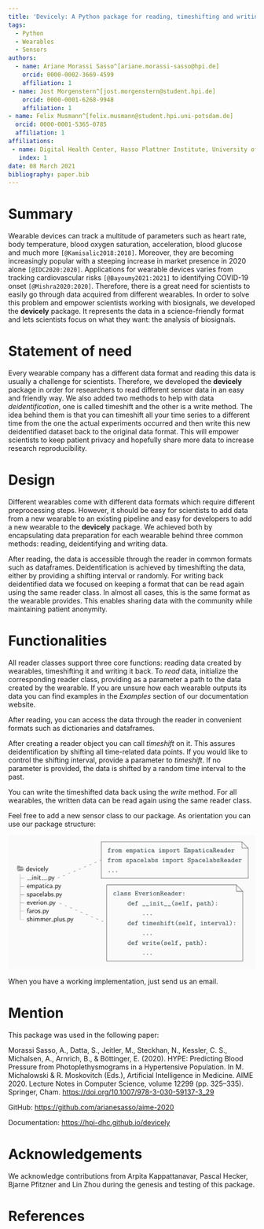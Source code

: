 ```yaml
---
title: 'Devicely: A Python package for reading, timeshifting and writing sensor data'
tags:
  - Python
  - Wearables
  - Sensors
authors:
  - name: Ariane Morassi Sasso^[ariane.morassi-sasso@hpi.de]
    orcid: 0000-0002-3669-4599
    affiliation: 1
 - name: Jost Morgenstern^[jost.morgenstern@student.hpi.de]
    orcid: 0000-0001-6268-9948
    affiliation: 1
- name: Felix Musmann^[felix.musmann@student.hpi.uni-potsdam.de]
  orcid: 0000-0001-5365-0785
  affiliation: 1
affiliations:
 - name: Digital Health Center, Hasso Plattner Institute, University of Potsdam
   index: 1
date: 08 March 2021
bibliography: paper.bib
---
```


# Summary

Wearable devices can track a multitude of parameters such as heart rate, body
temperature, blood oxygen saturation, acceleration, blood glucose and much more
`[@Kamisalic2018:2018]`. Moreover, they are becoming increasingly popular with a steeping
increase in market presence in 2020 alone `[@IDC2020:2020]`. Applications for wearable
devices varies from tracking cardiovascular risks `[@Bayoumy2021:2021]` to identifying
COVID-19 onset `[@Mishra2020:2020]`. Therefore, there is a great need for scientists to
easily go through data acquired from different wearables.
In order to solve this problem and empower scientists working with biosignals,
we developed the **devicely** package. It represents the data in a science-friendly
format and lets scientists focus on what they want: the analysis of biosignals.

# Statement of need

Every wearable company has a different data format and reading this data is
usually a challenge for scientists. Therefore, we developed the **devicely** package
in order for researchers to read different sensor data in an easy and
friendly way. We also added two methods to help with data _deidentification_, one
is called timeshift and the other is a write method. The idea behind them is
that you can timeshift all your time series to a different time from the one the
actual experiments occurred and then write this new deidentified dataset back to
the original data format. This will empower scientists to keep patient privacy
and hopefully share more data to increase research reproducibility.

# Design

Different wearables come with different data formats which require different preprocessing steps.
However, it should be easy for scientists to add data from a new wearable to an existing pipeline and easy for developers to add a new wearable to the **devicely** package.
We achieved both by encapsulating data preparation for each wearable behind three common methods: reading, deidentifying and writing data.

After reading, the data is accessible through the reader in common formats such as dataframes.
Deidentification is achieved by timeshifting the data, either by providing a shifting interval or randomly.
For writing back deidentified data we focused on keeping a format that can be read again using the same reader class.
In almost all cases, this is the same format as the wearable provides.
This enables sharing data with the community while maintaining patient anonymity.


# Functionalities

All reader classes support three core functions: reading data created by wearables, timeshifting it and writing it back.
To _read_ data, initialize the corresponding reader class, providing as a parameter a path to the data created by the wearable.
If you are unsure how each wearable outputs its data you can find examples in the _Examples_ section of our documentation website. 

After reading, you can access the data through the reader in convenient formats such as dictionaries and dataframes.

After creating a reader object you can call _timeshift_ on it. This assures deidentification by shifting all time-related data points.
If you would like to control the shifting interval, provide a parameter to _timeshift_.
If no parameter is provided, the data is shifted by a random time interval to the past.

You can write the timeshifted data back using the _write_ method.
For all wearables, the written data can be read again using the same reader class.

Feel free to add a new sensor class to our package. As orientation you can use our package structure:

![](devicely_structure.png)

When you have a working implementation, just send us an email.

# Mention

This package was used in the following paper:

Morassi Sasso, A., Datta, S., Jeitler, M., Steckhan, N., Kessler, C. S.,
Michalsen, A., Arnrich, B., & Böttinger, E. (2020).
HYPE: Predicting Blood Pressure from Photoplethysmograms in a Hypertensive
Population. In M. Michalowski & R. Moskovitch (Eds.), Artificial Intelligence in
Medicine. AIME 2020. Lecture Notes in Computer Science, volume 12299 (pp.
325–335). Springer, Cham. https://doi.org/10.1007/978-3-030-59137-3_29

GitHub: https://github.com/arianesasso/aime-2020

Documentation: https://hpi-dhc.github.io/devicely

# Acknowledgements

We acknowledge contributions from Arpita Kappattanavar, Pascal Hecker, Bjarne Pfitzner and Lin
Zhou during the genesis and testing of this package.

# References
